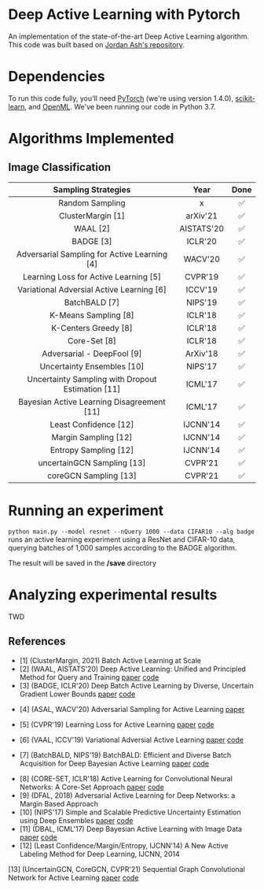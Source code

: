 # Deep Active Learning with Pytorch
An implementation of the state-of-the-art Deep Active Learning algorithm. 
This code was built based on [Jordan Ash's repository](https://github.com/JordanAsh/badge).

# Dependencies

To run this code fully, you'll need [PyTorch](https://pytorch.org/) (we're using version 1.4.0), [scikit-learn](https://scikit-learn.org/stable/), and [OpenML](https://github.com/openml/openml-python).
We've been running our code in Python 3.7.

# Algorithms Implemented
## Image Classification
|                Sampling Strategies                |    Year    | Done |
|:-------------------------------------------------:|:----------:|:----:|
|                  Random Sampling                  |      x     |  ✅ |
|                 ClusterMargin [1]                 |  arXiv'21  |  ✅ |
|                      WAAL [2]                     | AISTATS'20 |  ✅ |
|                     BADGE [3]                     |   ICLR'20  |  ✅ |
|    Adversarial Sampling for Active Learning [4]   |   WACV'20  |  ✅ |
|       Learning Loss for Active Learning [5]       |   CVPR'19  |  ✅ |
|     Variational Adversial Active Learning [6]     |   ICCV'19  |  ✅ |
|                   BatchBALD [7]                   |   NIPS'19  |  ✅ |
|                K-Means Sampling [8]               |   ICLR'18  |  ✅ |
|                K-Centers Greedy [8]               |   ICLR'18  |  ✅ |
|                    Core-Set [8]                   |   ICLR'18  |  ✅ |
|             Adversarial - DeepFool [9]            |  ArXiv'18  |  ✅ |
|             Uncertainty Ensembles [10]            |   NIPS'17  |  ✅ |
| Uncertainty Sampling with Dropout Estimation [11] |   ICML'17  |  ✅ |
|     Bayesian Active Learning Disagreement [11]    |   ICML'17  |  ✅ |
|               Least Confidence [12]               |  IJCNN'14  |  ✅ |
|                Margin Sampling [12]               |  IJCNN'14  |  ✅ |
|               Entropy Sampling [12]               |  IJCNN'14  |  ✅ |
|               uncertainGCN Sampling [13]          |  CVPR'21  |  ✅ |
|               coreGCN Sampling [13]               |  CVPR'21  |  ✅ |




# Running an experiment

`python main.py --model resnet --nQuery 1000 --data CIFAR10 --alg badge`\
runs an active learning experiment using a ResNet and CIFAR-10 data, querying batches of 1,000 samples according to the BADGE algorithm.

<!-- `python main.py --model mlp --nQuery 10000 --did 6 --alg conf`\
runs an active learning experiment using an MLP and dataset number 6 from OpenML, querying batches of 10,000 with confidence sampling.
Note that in our code, OpenML datasets can only be used with MLP architectures.
  -->

The result will be saved in the **/save** directory

# Analyzing experimental results
<!-- See the readme file in `scripts/` for more details about generating plots like those in our paper. -->
TWD


## References
<!-- - [x] (UncertainGCN, CoreGCN, CVPR'21) Sequential Graph Convolutional Network for Active Learning [paper](https://arxiv.org/pdf/2006.10219.pdf) [code](https://github.com/razvancaramalau/Sequential-GCN-for-Active-Learning) -->

<!-- - [x] (ICDM'20) Active Learning with Multi-granular Graph Auto-Encoder [paper](https://ieeexplore.ieee.org/document/9338373/authors#authors)  -->
- [1] (ClusterMargin, 2021) Batch Active Learning at Scale
- [2] (WAAL, AISTATS'20) Deep Active Learning: Unified and Principled Method for Query and Training [paper](https://arxiv.org/pdf/1911.09162.pdf) [code](https://github.com/cjshui/WAAL)
- [3] (BADGE, ICLR'20) Deep Batch Active Learning by Diverse, Uncertain Gradient Lower Bounds [paper](https://openreview.net/forum?id=ryghZJBKPS) [code](https://github.com/JordanAsh/badge)
<!-- - [x] (PROXY, ICLR'20) Selection via Proxy: Efficient Data Selection for Deep Learning [paper](https://arxiv.org/pdf/1906.11829.pdf) [code](https://github.com/stanford-futuredata/selection-via-proxy) -->
<!-- - [x] (ECCV'20) Consistency-based semi-supervised active learning: Towards minimizing labeling cost [paper](https://www.ecva.net/papers/eccv_2020/papers_ECCV/papers/123550511.pdf) [code]() -->
<!-- - [YuLi] (Knowledge-based Systems'19) Multi-criteria active deep learning for image classification [paper](https://www.sciencedirect.com/science/article/abs/pii/S0950705119300747?via%3Dihub) [code](https://github.com/houxingxing/Multi-Criteria-Active-Deep-Learning-for-Image-Classification) -->
- [4] (ASAL, WACV'20) Adversarial Sampling for Active Learning [paper](https://arxiv.org/pdf/1808.06671.pdf) 

- [5] (CVPR'19) Learning Loss for Active Learning [paper](https://arxiv.org/pdf/1905.03677v1.pdf) [code](https://github.com/Mephisto405/Learning-Loss-for-Active-Learning)
- [6] (VAAL, ICCV'19) Variational Adversial Active Learning [paper](https://arxiv.org/pdf/1904.00370.pdf) [code](https://github.com/sinhasam/vaal)
- [7] (BatchBALD, NIPS'19) BatchBALD: Efficient and Diverse Batch Acquisition for Deep Bayesian Active Learning [paper](https://papers.nips.cc/paper/2019/file/95323660ed2124450caaac2c46b5ed90-Paper.pdf) [code](https://github.com/BlackHC/BatchBALD)
<!-- - [Muxi] (ICML'19) Bayesian Generative Active Deep Learning [paper](https://arxiv.org/pdf/1904.11643v1.pdf) [code](https://github.com/toantm/BGADL) -->
<!-- - [YuLi] (AAAI'19) (SPAL) Self-Paced Active Learning: Query the Right Thing at the Right Time [paper](https://ojs.aaai.org//index.php/AAAI/article/view/4445)  -->
- [8] (CORE-SET, ICLR'18) Active Learning for Convolutional Neural Networks: A Core-Set Approach [paper](https://arxiv.org/pdf/1708.00489.pdf) [code](https://github.com/ozansener/active_learning_coreset)
- [9] (DFAL, 2018) Adversarial Active Learning for Deep Networks: a Margin Based Approach
- [10] (NIPS'17) Simple and Scalable Predictive Uncertainty Estimation using Deep Ensembles [paper](https://arxiv.org/pdf/1612.01474.pdf) [code](https://github.com/vvanirudh/deep-ensembles-uncertainty) 
- [11] (DBAL, ICML'17) Deep Bayesian Active Learning with Image Data [paper](https://arxiv.org/pdf/1703.02910.pdf) [code](https://github.com/bnjasim/Deep-Bayesian-Active-Learning)
- [12] (Least Confidence/Margin/Entropy, IJCNN'14) A New Active Labeling Method for Deep Learning, IJCNN, 2014
<!-- - [13] (Least Confidence/Margin/Entropy, IJCNN'14) A New Active Labeling Method for Deep Learning, IJCNN, 2014 -->
<!-- - [YuLi] (LAL, NIPS'17) Learning Active Learning from Data [paper](https://papers.nips.cc/paper/2017/file/8ca8da41fe1ebc8d3ca31dc14f5fc56c-Paper.pdf) [code](https://github.com/ksenia-konyushkova/LAL) -->
<!-- - [Muxi] (Emsemble, CVPR'18) The power of ensembles for active learning in image classification [paper](https://openaccess.thecvf.com/content_cvpr_2018/papers/Beluch_The_Power_of_CVPR_2018_paper.pdf)  -->
[13] (UncertainGCN, CoreGCN, CVPR'21) Sequential Graph Convolutional Network for Active Learning [paper](https://arxiv.org/pdf/2006.10219.pdf) [code](https://github.com/razvancaramalau/Sequential-GCN-for-Active-Learning)



<!-- ## Image Regression -->
<!-- TBW -->


